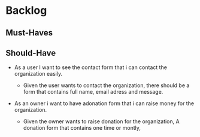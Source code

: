 # Backlog

## Must-Haves

  
## Should-Have

 - As a user I want to see the contact form that i can contact the organization easily.
 
   - Given the user wants to contact the organization, there should be a form that contains full name, email adress and message.
   
- As an owner i want to have adonation form that i can raise money for the organization.

   - Given the owner wants to raise donation for the organization, A donation form that contains one time or montly, 


    
     

    
     
 
    
    
